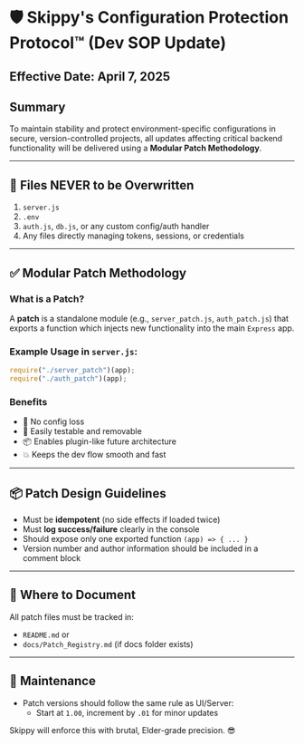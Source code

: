 
# 🛡️ Skippy's Configuration Protection Protocol™ (Dev SOP Update)

## Effective Date: April 7, 2025

## Summary

To maintain stability and protect environment-specific configurations in secure, version-controlled projects, all updates affecting critical backend functionality will be delivered using a **Modular Patch Methodology**.

---

## 🚫 Files NEVER to be Overwritten

1. `server.js`
2. `.env`
3. `auth.js`, `db.js`, or any custom config/auth handler
4. Any files directly managing tokens, sessions, or credentials

---

## ✅ Modular Patch Methodology

### What is a Patch?

A **patch** is a standalone module (e.g., `server_patch.js`, `auth_patch.js`) that exports a function which injects new functionality into the main `Express` app.

### Example Usage in `server.js`:

```js
require("./server_patch")(app);
require("./auth_patch")(app);
```

### Benefits

- 🔐 No config loss
- 🧩 Easily testable and removable
- 📦 Enables plugin-like future architecture
- 💥 Keeps the dev flow smooth and fast

---

## 📦 Patch Design Guidelines

- Must be **idempotent** (no side effects if loaded twice)
- Must **log success/failure** clearly in the console
- Should expose only one exported function `(app) => { ... }`
- Version number and author information should be included in a comment block

---

## 📘 Where to Document

All patch files must be tracked in:
- `README.md` or
- `docs/Patch_Registry.md` (if docs folder exists)

---

## 🔁 Maintenance

- Patch versions should follow the same rule as UI/Server:
  - Start at `1.00`, increment by `.01` for minor updates

Skippy will enforce this with brutal, Elder-grade precision. 😎
